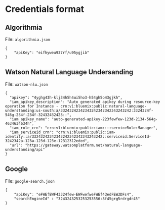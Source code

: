 # Credentials format

## Algorithmia

File: `algorithmia.json`

```
{
    "apiKey": "eifhyweu937rf/u95ygjib"
}
```

## Watson Natural Language Undersanding

File: `watson-nlu.json`

```
{
  "apikey": "4yghg43h-klj34h5h4ui5ho3-h54gh5o43gjkh",
  "iam_apikey_description": "Auto generated apikey during resource-key operation for Instance - crn:v1:bluemix:public:natural-language-understanding:us-south:a/33243242342343242342342343243242:3324324f-546g-234f-234f-32432432423::",
  "iam_apikey_name": "auto-generated-apikey-223fewfew-123d-2134-564g-4634634634h",
  "iam_role_crn": "crn:v1:bluemix:public:iam::::serviceRole:Manager",
  "iam_serviceid_crn": "crn:v1:bluemix:public:iam-identity::a/33243242342343242342342343243242::serviceid:ServiceId-3242342a-123a-123d-123e-12312312eded",
  "url": "https://gateway.watsonplatform.net/natural-language-understanding/api"
}
```

## Google

File: `google-search.json`

```
{
    "apiKey": "eFWEfEWF43324few-EWFwefweFWEf43edFEW3DFs4",
    "searchEngineId" : "3243243253253253556:3f45grg5rdrgdr45"
}
```